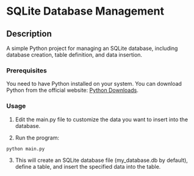 # SQLite Database Management

## Description

A simple Python project for managing an SQLite database, including database creation, table definition, and data insertion.



### Prerequisites

You need to have Python installed on your system. You can download Python from the official website: [Python Downloads](https://www.python.org/downloads/).

### Usage

1. Edit the main.py file to customize the data you want to insert into the database.

2. Run the program:
```bash
python main.py
```


3. This will create an SQLite database file (my_database.db by default), define a table, and insert the specified data into the table.

